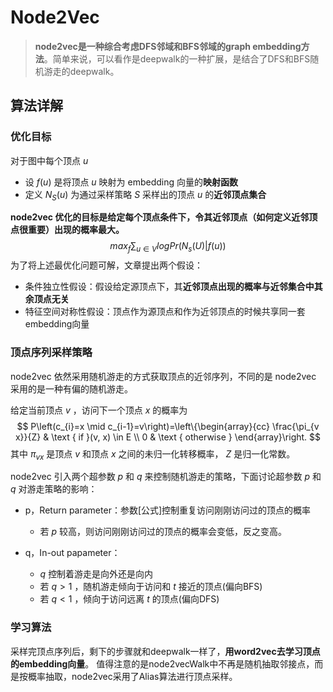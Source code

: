 # Node2Vec

> **node2vec是一种综合考虑DFS邻域和BFS邻域的graph embedding方法**。简单来说，可以看作是deepwalk的一种扩展，是结合了DFS和BFS随机游走的deepwalk。

## 算法详解

### 优化目标

对于图中每个顶点 $u$

+ 设 $f(u)$ 是将顶点 $u$ 映射为 embedding 向量的**映射函数**
+ 定义 $N_S(u)$ 为通过采样策略 $S$ 采样出的顶点 $u$ 的**近邻顶点集合**

**node2vec 优化的目标是给定每个顶点条件下，令其近邻顶点（如何定义近邻顶点很重要）出现的概率最大。**
$$
max_f\sum_{u\in V} log Pr(N_s(U)|f(u))
$$
为了将上述最优化问题可解，文章提出两个假设：

- 条件独立性假设：假设给定源顶点下，其**近邻顶点出现的概率与近邻集合中其余顶点无关**
- 特征空间对称性假设：顶点作为源顶点和作为近邻顶点的时候共享同一套embedding向量

### 顶点序列采样策略

node2vec 依然采用随机游走的方式获取顶点的近邻序列，不同的是 node2vec 采用的是一种有偏的随机游走。

给定当前顶点 $v$ ，访问下一个顶点 $x$ 的概率为
$$
P\left(c_{i}=x \mid c_{i-1}=v\right)=\left\{\begin{array}{cc}
\frac{\pi_{v x}}{Z} & \text { if }(v, x) \in E \\
0 & \text { otherwise }
\end{array}\right.
$$
其中 $\pi_{vx}$ 是顶点 $v$ 和顶点 $x$ 之间的未归一化转移概率， $Z$ 是归一化常数。

node2vec 引入两个超参数 $p$ 和 $q$ 来控制随机游走的策略，下面讨论超参数 $p$ 和 $q$ 对游走策略的影响：

+ p，Return parameter：参数[公式]控制重复访问刚刚访问过的顶点的概率
  + 若 $p$ 较高，则访问刚刚访问过的顶点的概率会变低，反之变高。

+ q，In-out papameter：
  + $q$ 控制着游走是向外还是向内
  + 若 $q \gt 1$ ，随机游走倾向于访问和 $t$ 接近的顶点(偏向BFS)
  + 若 $q \lt 1$ ，倾向于访问远离 $t$ 的顶点(偏向DFS)

### 学习算法

采样完顶点序列后，剩下的步骤就和deepwalk一样了，**用word2vec去学习顶点的embedding向量**。 值得注意的是node2vecWalk中不再是随机抽取邻接点，而是按概率抽取，node2vec采用了Alias算法进行顶点采样。

